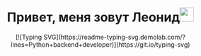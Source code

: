 <h1 align="center">Привет, меня зовут Леонид<img src="https://github.com/blackcater/blackcater/raw/main/images/Hi.gif" height="32"/></h1>

<p align="center">
[![Typing SVG](https://readme-typing-svg.demolab.com/?lines=Python+backend+developer)](https://git.io/typing-svg)
</p>

<!--
**Leonid-Agalakov-89/Leonid-Agalakov-89** is a ✨ _special_ ✨ repository because its `README.md` (this file) appears on your GitHub profile.

Here are some ideas to get you started:

- 🔭 I’m currently working on ...
- 🌱 I’m currently learning ...
- 👯 I’m looking to collaborate on ...
- 🤔 I’m looking for help with ...
- 💬 Ask me about ...
- 📫 How to reach me: ...
- 😄 Pronouns: ...
- ⚡ Fun fact: ...
-->
